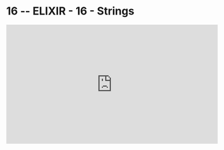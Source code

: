 # 16 -- ELIXIR - 16 - Strings

<iframe 
        width="560" 
        height="315" 
        src="https://www.youtube.com/embed/ZZ9TD3jHvSo" 
        title="YouTube video player" 
        frameborder="0" 
        allow="accelerometer; autoplay; clipboard-write; encrypted-media; gyroscope; picture-in-picture" 
        allowfullscreen
        >
</iframe>

